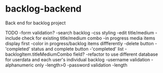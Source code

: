 # backlog-backend
Back end for backlog project

TODO
-form validation?
-search backlog
-css styling
-edit title/medium
  -include check for existing title/medium combo
-in progress media items display first
-color in progress/backlog items diffferently
-delete button
-'completed' status and complete button
-'completed' list
-backlogItem.titleMediumCombo field?
-refactor to use different database for userdata
    and each user's individual backlog
-username validation
  -alphanumeric only
  -length>0
-password validation
  -length